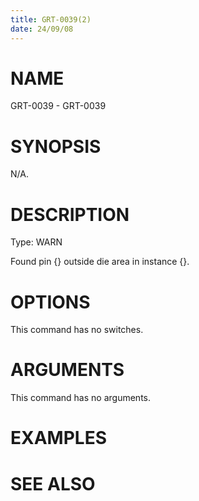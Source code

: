 ```yaml
---
title: GRT-0039(2)
date: 24/09/08
---
```


# NAME

GRT-0039 - GRT-0039

# SYNOPSIS

N/A.

# DESCRIPTION

Type: WARN

Found pin {} outside die area in instance {}.

# OPTIONS

This command has no switches.

# ARGUMENTS

This command has no arguments.

# EXAMPLES

# SEE ALSO
